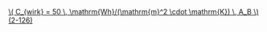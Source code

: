 <a href="/eco2_guide_center/1.%20ECO2%20Logic%20Guide/Hee1_Equation_List.html" class="equation-link" target="_blank" rel="noopener noreferrer">
  \( C_{wirk} = 50 \, \mathrm{Wh}/(\mathrm{m}^2 \cdot \mathrm{K}) \, A_B \) <span class="eq-number">(2-126)</span>
</a>
